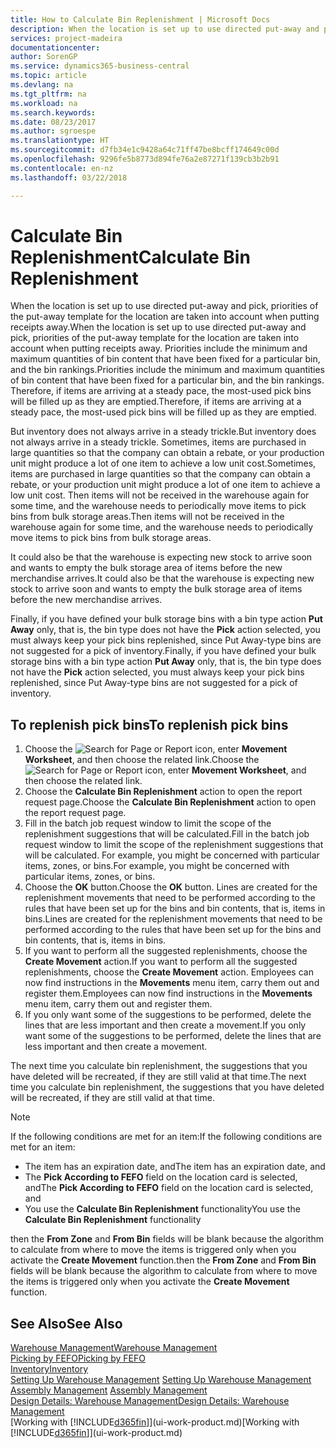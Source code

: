 ```yaml
---
title: How to Calculate Bin Replenishment | Microsoft Docs
description: When the location is set up to use directed put-away and pick, priorities of the put-away template for the location are taken into account when putting receipts away.
services: project-madeira
documentationcenter: 
author: SorenGP
ms.service: dynamics365-business-central
ms.topic: article
ms.devlang: na
ms.tgt_pltfrm: na
ms.workload: na
ms.search.keywords: 
ms.date: 08/23/2017
ms.author: sgroespe
ms.translationtype: HT
ms.sourcegitcommit: d7fb34e1c9428a64c71ff47be8bcff174649c00d
ms.openlocfilehash: 9296fe5b8773d894fe76a2e87271f139cb3b2b91
ms.contentlocale: en-nz
ms.lasthandoff: 03/22/2018

---
```

# <a name="calculate-bin-replenishment"></a><span data-ttu-id="d92e1-103">Calculate Bin Replenishment</span><span class="sxs-lookup"><span data-stu-id="d92e1-103">Calculate Bin Replenishment</span></span>
<span data-ttu-id="d92e1-104">When the location is set up to use directed put-away and pick, priorities of the put-away template for the location are taken into account when putting receipts away.</span><span class="sxs-lookup"><span data-stu-id="d92e1-104">When the location is set up to use directed put-away and pick, priorities of the put-away template for the location are taken into account when putting receipts away.</span></span> <span data-ttu-id="d92e1-105">Priorities include the minimum and maximum quantities of bin content that have been fixed for a particular bin, and the bin rankings.</span><span class="sxs-lookup"><span data-stu-id="d92e1-105">Priorities include the minimum and maximum quantities of bin content that have been fixed for a particular bin, and the bin rankings.</span></span> <span data-ttu-id="d92e1-106">Therefore, if items are arriving at a steady pace, the most-used pick bins will be filled up as they are emptied.</span><span class="sxs-lookup"><span data-stu-id="d92e1-106">Therefore, if items are arriving at a steady pace, the most-used pick bins will be filled up as they are emptied.</span></span>  

<span data-ttu-id="d92e1-107">But inventory does not always arrive in a steady trickle.</span><span class="sxs-lookup"><span data-stu-id="d92e1-107">But inventory does not always arrive in a steady trickle.</span></span> <span data-ttu-id="d92e1-108">Sometimes, items are purchased in large quantities so that the company can obtain a rebate, or your production unit might produce a lot of one item to achieve a low unit cost.</span><span class="sxs-lookup"><span data-stu-id="d92e1-108">Sometimes, items are purchased in large quantities so that the company can obtain a rebate, or your production unit might produce a lot of one item to achieve a low unit cost.</span></span> <span data-ttu-id="d92e1-109">Then items will not be received in the warehouse again for some time, and the warehouse needs to periodically move items to pick bins from bulk storage areas.</span><span class="sxs-lookup"><span data-stu-id="d92e1-109">Then items will not be received in the warehouse again for some time, and the warehouse needs to periodically move items to pick bins from bulk storage areas.</span></span>  

<span data-ttu-id="d92e1-110">It could also be that the warehouse is expecting new stock to arrive soon and wants to empty the bulk storage area of items before the new merchandise arrives.</span><span class="sxs-lookup"><span data-stu-id="d92e1-110">It could also be that the warehouse is expecting new stock to arrive soon and wants to empty the bulk storage area of items before the new merchandise arrives.</span></span>  

<span data-ttu-id="d92e1-111">Finally, if you have defined your bulk storage bins with a bin type action **Put Away** only, that is, the bin type does not have the **Pick** action selected, you must always keep your pick bins replenished, since Put Away-type bins are not suggested for a pick of inventory.</span><span class="sxs-lookup"><span data-stu-id="d92e1-111">Finally, if you have defined your bulk storage bins with a bin type action **Put Away** only, that is, the bin type does not have the **Pick** action selected, you must always keep your pick bins replenished, since Put Away-type bins are not suggested for a pick of inventory.</span></span>  

## <a name="to-replenish-pick-bins"></a><span data-ttu-id="d92e1-112">To replenish pick bins</span><span class="sxs-lookup"><span data-stu-id="d92e1-112">To replenish pick bins</span></span>  
1.  <span data-ttu-id="d92e1-113">Choose the ![Search for Page or Report](media/ui-search/search_small.png "Search for Page or Report icon") icon, enter **Movement Worksheet**, and then choose the related link.</span><span class="sxs-lookup"><span data-stu-id="d92e1-113">Choose the ![Search for Page or Report](media/ui-search/search_small.png "Search for Page or Report icon") icon, enter **Movement Worksheet**, and then choose the related link.</span></span>  
2.  <span data-ttu-id="d92e1-114">Choose the **Calculate Bin Replenishment** action to open the report request page.</span><span class="sxs-lookup"><span data-stu-id="d92e1-114">Choose the **Calculate Bin Replenishment** action to open the report request page.</span></span>  
3.  <span data-ttu-id="d92e1-115">Fill in the batch job request window to limit the scope of the replenishment suggestions that will be calculated.</span><span class="sxs-lookup"><span data-stu-id="d92e1-115">Fill in the batch job request window to limit the scope of the replenishment suggestions that will be calculated.</span></span> <span data-ttu-id="d92e1-116">For example, you might be concerned with particular items, zones, or bins.</span><span class="sxs-lookup"><span data-stu-id="d92e1-116">For example, you might be concerned with particular items, zones, or bins.</span></span>  
4.  <span data-ttu-id="d92e1-117">Choose the **OK** button.</span><span class="sxs-lookup"><span data-stu-id="d92e1-117">Choose the **OK** button.</span></span> <span data-ttu-id="d92e1-118">Lines are created for the replenishment movements that need to be performed according to the rules that have been set up for the bins and bin contents, that is, items in bins.</span><span class="sxs-lookup"><span data-stu-id="d92e1-118">Lines are created for the replenishment movements that need to be performed according to the rules that have been set up for the bins and bin contents, that is, items in bins.</span></span>  
5.  <span data-ttu-id="d92e1-119">If you want to perform all the suggested replenishments, choose the **Create Movement** action.</span><span class="sxs-lookup"><span data-stu-id="d92e1-119">If you want to perform all the suggested replenishments, choose the **Create Movement** action.</span></span> <span data-ttu-id="d92e1-120">Employees can now find instructions in the **Movements** menu item, carry them out and register them.</span><span class="sxs-lookup"><span data-stu-id="d92e1-120">Employees can now find instructions in the **Movements** menu item, carry them out and register them.</span></span>  
6.  <span data-ttu-id="d92e1-121">If you only want some of the suggestions to be performed, delete the lines that are less important and then create a movement.</span><span class="sxs-lookup"><span data-stu-id="d92e1-121">If you only want some of the suggestions to be performed, delete the lines that are less important and then create a movement.</span></span>  

<span data-ttu-id="d92e1-122">The next time you calculate bin replenishment, the suggestions that you have deleted will be recreated, if they are still valid at that time.</span><span class="sxs-lookup"><span data-stu-id="d92e1-122">The next time you calculate bin replenishment, the suggestions that you have deleted will be recreated, if they are still valid at that time.</span></span>  

> [!NOTE]  
>  <span data-ttu-id="d92e1-123">If the following conditions are met for an item:</span><span class="sxs-lookup"><span data-stu-id="d92e1-123">If the following conditions are met for an item:</span></span>  
>   
>  -   <span data-ttu-id="d92e1-124">The item has an expiration date, and</span><span class="sxs-lookup"><span data-stu-id="d92e1-124">The item has an expiration date, and</span></span>  
> -   <span data-ttu-id="d92e1-125">The **Pick According to FEFO** field on the location card is selected, and</span><span class="sxs-lookup"><span data-stu-id="d92e1-125">The **Pick According to FEFO** field on the location card is selected, and</span></span>  
> -   <span data-ttu-id="d92e1-126">You use the **Calculate Bin Replenishment** functionality</span><span class="sxs-lookup"><span data-stu-id="d92e1-126">You use the **Calculate Bin Replenishment** functionality</span></span>  
>   
>  <span data-ttu-id="d92e1-127">then the **From Zone** and **From Bin** fields will be blank because the algorithm to calculate from where to move the items is triggered only when you activate the **Create Movement** function.</span><span class="sxs-lookup"><span data-stu-id="d92e1-127">then the **From Zone** and **From Bin** fields will be blank because the algorithm to calculate from where to move the items is triggered only when you activate the **Create Movement** function.</span></span>  

## <a name="see-also"></a><span data-ttu-id="d92e1-128">See Also</span><span class="sxs-lookup"><span data-stu-id="d92e1-128">See Also</span></span>  
[<span data-ttu-id="d92e1-129">Warehouse Management</span><span class="sxs-lookup"><span data-stu-id="d92e1-129">Warehouse Management</span></span>](warehouse-manage-warehouse.md)  
[<span data-ttu-id="d92e1-130">Picking by FEFO</span><span class="sxs-lookup"><span data-stu-id="d92e1-130">Picking by FEFO</span></span>](warehouse-picking-by-fefo.md)  
[<span data-ttu-id="d92e1-131">Inventory</span><span class="sxs-lookup"><span data-stu-id="d92e1-131">Inventory</span></span>](inventory-manage-inventory.md)  
<span data-ttu-id="d92e1-132">[Setting Up Warehouse Management](warehouse-setup-warehouse.md)   </span><span class="sxs-lookup"><span data-stu-id="d92e1-132">[Setting Up Warehouse Management](warehouse-setup-warehouse.md)   </span></span>  
<span data-ttu-id="d92e1-133">[Assembly Management](assembly-assemble-items.md)  </span><span class="sxs-lookup"><span data-stu-id="d92e1-133">[Assembly Management](assembly-assemble-items.md)  </span></span>  
[<span data-ttu-id="d92e1-134">Design Details: Warehouse Management</span><span class="sxs-lookup"><span data-stu-id="d92e1-134">Design Details: Warehouse Management</span></span>](design-details-warehouse-management.md)  
<span data-ttu-id="d92e1-135">[Working with [!INCLUDE[d365fin](includes/d365fin_md.md)]](ui-work-product.md)</span><span class="sxs-lookup"><span data-stu-id="d92e1-135">[Working with [!INCLUDE[d365fin](includes/d365fin_md.md)]](ui-work-product.md)</span></span>


